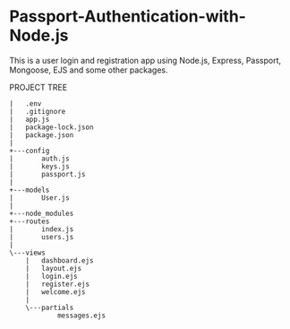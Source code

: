 # Passport-Authentication-with-Node.js

This is a user login and registration app using Node.js, Express, Passport, Mongoose, EJS and some other packages.


PROJECT TREE
```
|   .env
|   .gitignore
|   app.js
|   package-lock.json
|   package.json
|
+---config
|       auth.js
|       keys.js
|       passport.js
|
+---models
|       User.js
|
+---node_modules
+---routes
|       index.js
|       users.js
|
\---views
    |   dashboard.ejs
    |   layout.ejs
    |   login.ejs
    |   register.ejs
    |   welcome.ejs
    |
    \---partials
            messages.ejs
```

